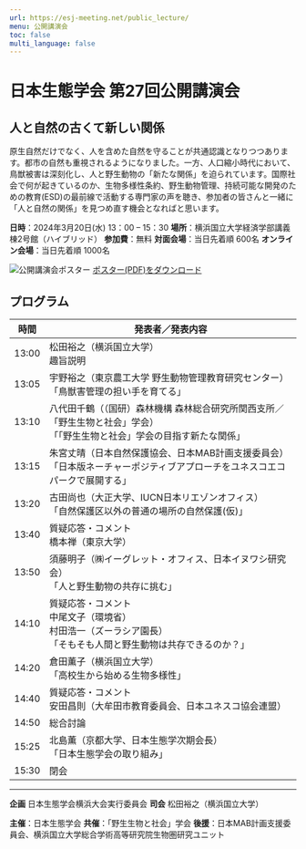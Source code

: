 ```yaml
---
url: https://esj-meeting.net/public_lecture/
menu: 公開講演会
toc: false
multi_language: false
---
```


# 日本生態学会 第27回公開講演会

## 人と自然の古くて新しい関係

原生自然だけでなく、人を含めた自然を守ることが共通認識となりつつあります。都市の自然も重視されるようになりました。一方、人口縮小時代において、鳥獣被害は深刻化し、人と野生動物の「新たな関係」を迫られています。国際社会で何が起きているのか、生物多様性条約、野生動物管理、持続可能な開発のための教育(ESD)の最前線で活動する専門家の声を聴き、参加者の皆さんと一緒に「人と自然の関係」を見つめ直す機会となればと思います。

**日時**：2024年3月20日(水) 13：00 – 15：30
**場所**：横浜国立大学経済学部講義棟2号館（ハイブリッド）
**参加費**：無料
**対面会場**：当日先着順 600名
**オンライン会場**：当日先着順 1000名

![公開講演会ポスター](https://esj-meeting.net/wp-content/uploads/2024/01/public_lecture.jpg)
[ポスター(PDF)をダウンロード](https://esj-meeting.net/wp-content/uploads/2024/01/public_lecture.pdf)

## プログラム

| 時間  | 発表者／発表内容                                                                                                              |
| ----- | ----------------------------------------------------------------------------------------------------------------------------- |
| 13:00 | 松田裕之（横浜国立大学）<br>趣旨説明                                                                                          |
| 13:05 | 宇野裕之（東京農工大学 野生動物管理教育研究センター）<br>「鳥獣害管理の担い手を育てる」                                       |
| 13:10 | 八代田千鶴（（国研）森林機構 森林総合研究所関西支所／「野生生物と社会」学会）<br>「「野生生物と社会」学会の目指す新たな関係」 |
| 13:15 | 朱宮丈晴（日本自然保護協会、日本MAB計画支援委員会）<br>「日本版ネーチャーポジティブアプローチをユネスコエコパークで展開する」 |
| 13:20 | 古田尚也（大正大学、IUCN日本リエゾンオフィス）<br>「自然保護区以外の普通の場所の自然保護(仮)」                                |
| 13:40 | 質疑応答・コメント<br>橋本禅（東京大学）                                                                                      |
| 13:50 | 須藤明子（㈱イーグレット・オフィス、日本イヌワシ研究会）<br>「人と野生動物の共存に挑む」                                      |
| 14:10 | 質疑応答・コメント<br>中尾文子（環境省）<br>村田浩一（ズーラシア園長）<br>「そもそも人間と野生動物は共存できるのか？」        |
| 14:20 | 倉田薫子（横浜国立大学）<br>「高校生から始める生物多様性」                                                                    |
| 14:40 | 質疑応答・コメント<br>安田昌則（大牟田市教育委員会、日本ユネスコ協会連盟）                                                    |
| 14:50 | 総合討論                                                                                                                      |
| 15:25 | 北島薫（京都大学、日本生態学次期会長）<br>「日本生態学会の取り組み」                                                          |
| 15:30 | 閉会                                                                                                                          |

---

**企画** 日本生態学会横浜大会実行委員会
**司会** 松田裕之（横浜国立大学）

**主催**：日本生態学会
**共催**：「野生生物と社会」学会
**後援**：日本MAB計画支援委員会、横浜国立大学総合学術高等研究院生物圏研究ユニット
